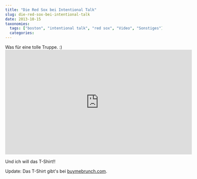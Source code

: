 ```yaml
---
title: "Die Red Sox bei Intentional Talk"
slug: die-red-sox-bei-intentional-talk
date: 2013-10-15
taxonomies:
  tags: ["boston", "intentional talk", "red sox", "Video", "Sonstiges"]
  categories: 
---
```


<p>Was für eine tolle Truppe. :)

<iframe src="http://wapc.mlb.com/shared/video/embed/embed.html?content_id=31124273&amp;width=600&amp;height=336&amp;property=mlb" width="600" height="336" frameborder="0">Your browser does not support iframes.</iframe>

Und ich will das T-Shirt!!

Update: Das T-Shirt gibt's bei <a href="http://www.buymebrunch.com/products/boston-beard">buymebrunch.com</a>.</p>